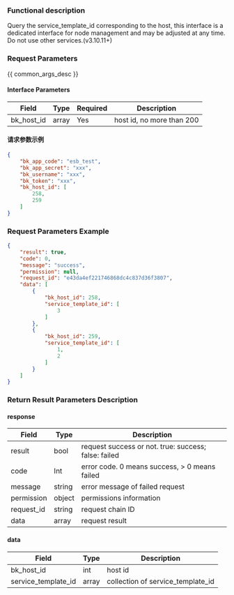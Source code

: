 ### Functional description

Query the service_template_id corresponding to the host, this interface is a dedicated interface for node management and may be adjusted at any time. Do not use other services.(v3.10.11+)

### Request Parameters

{{ common_args_desc }}

#### Interface Parameters

| Field      | Type  | Required | Description               |
| ---------- | ----- | -------- | ------------------------- |
| bk_host_id | array | Yes      | host id, no more than 200 |

#### 请求参数示例

```json
{
    "bk_app_code": "esb_test",
    "bk_app_secret": "xxx",
    "bk_username": "xxx",
    "bk_token": "xxx",
    "bk_host_id": [
        258,
        259
    ]
}
```

### Request Parameters Example

```json
{
    "result": true,
    "code": 0,
    "message": "success",
    "permission": null,
    "request_id": "e43da4ef221746868dc4c837d36f3807",
    "data": [
        {
            "bk_host_id": 258,
            "service_template_id": [
                3
            ]
        },
        {
            "bk_host_id": 259,
            "service_template_id": [
                1,
                2
            ]
        }
    ]
}
```

### Return Result Parameters Description

#### response

| Field               | Type  | Description                       |
| ------------------- | ----- | --------------------------------- |
| result     | bool   | request success or not. true: success; false: failed |
| code       | Int    | error code. 0 means success, > 0 means failed        |
| message    | string | error message of failed request                      |
| permission | object | permissions information                              |
| request_id | string | request chain ID                                     |
| data       | array  | request result                                       |

#### data

| Field               | Type  | Description                       |
| ------------------- | ----- | --------------------------------- |
| bk_host_id          | int   | host id                           |
| service_template_id | array | collection of service_template_id |

